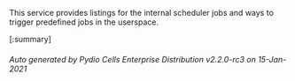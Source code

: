 






This service provides listings for the internal scheduler jobs and ways to trigger predefined jobs in the userspace.

[:summary]

###### Auto generated by Pydio Cells Enterprise Distribution v2.2.0-rc3 on 15-Jan-2021
